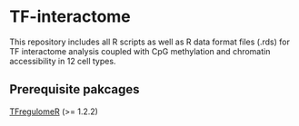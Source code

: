 # TF-interactome

This repository includes all R scripts as well as R data format files (.rds) for TF interactome analysis coupled with CpG methylation and chromatin accessibility in 12 cell types.

## Prerequisite pakcages
[TFregulomeR](https://github.com/linquynus/TFregulomeR-dev) (>= 1.2.2)
